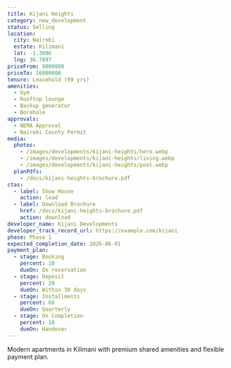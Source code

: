 ```yaml
---
title: Kijani Heights
category: new_development
status: Selling
location:
  city: Nairobi
  estate: Kilimani
  lat: -1.3006
  lng: 36.7897
priceFrom: 9000000
priceTo: 16000000
tenure: Leasehold (99 yrs)
amenities:
  - Gym
  - Rooftop lounge
  - Backup generator
  - Borehole
approvals:
  - NEMA Approval
  - Nairobi County Permit
media:
  photos:
    - /images/developments/kijani-heights/hero.webp
    - /images/developments/kijani-heights/living.webp
    - /images/developments/kijani-heights/pool.webp
  planPdfs:
    - /docs/kijani-heights-brochure.pdf
ctas:
  - label: Show House
    action: lead
  - label: Download Brochure
    href: /docs/kijani-heights-brochure.pdf
    action: download
developer_name: Kijani Developments
developer_track_record_url: https://example.com/kijani
phase: Phase 1
expected_completion_date: 2026-06-01
payment_plan:
  - stage: Booking
    percent: 10
    dueOn: On reservation
  - stage: Deposit
    percent: 20
    dueOn: Within 30 days
  - stage: Installments
    percent: 60
    dueOn: Quarterly
  - stage: On Completion
    percent: 10
    dueOn: Handover
---
```


Modern apartments in Kilimani with premium shared amenities and flexible payment plan.
